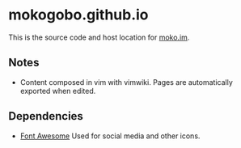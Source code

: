 # mokogobo.github.io

This is the source code and host location for [moko.im](http://www.moko.im/).

## Notes 
- Content composed in vim with vimwiki. Pages are automatically exported when edited.

## Dependencies

- [Font Awesome](http://fontawesome.io/icons/) Used for social media and other icons.
